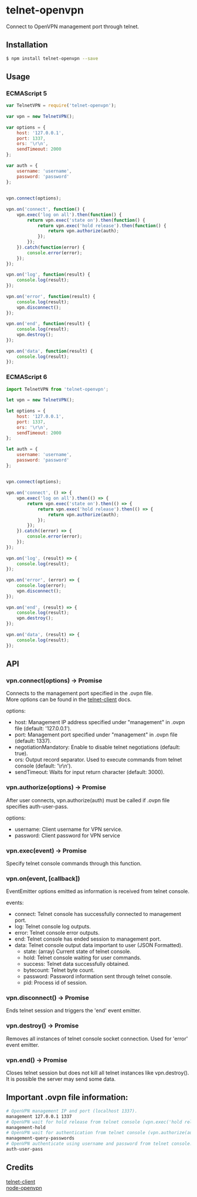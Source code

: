 # telnet-openvpn
Connect to OpenVPN management port through telnet. 

  
## Installation
```bash
$ npm install telnet-openvpn --save
```
  
## Usage  
### ECMAScript 5
```js
var TelnetVPN = require('telnet-openvpn');
  
var vpn = new TelnetVPN();
  
var options = {
    host: '127.0.0.1',
    port: 1337,
    ors: '\r\n',
    sendTimeout: 2000
};
  
var auth = {
    username: 'username',
    password: 'password'
};
  
  
vpn.connect(options);
  
vpn.on('connect', function() {
    vpn.exec('log on all').then(function() {
        return vpn.exec('state on').then(function() {
            return vpn.exec('hold release').then(function() {
                return vpn.authorize(auth);
            });
        });
    }).catch(function(error) {
        console.error(error);
    });
});
  
vpn.on('log', function(result) {
    console.log(result);
});
  
vpn.on('error', function(result) {
    console.log(result);
    vpn.disconnect();
});
  
vpn.on('end', function(result) {
    console.log(result);
    vpn.destroy();
});
  
vpn.on('data', function(result) {
    console.log(result);
});
```  
  
### ECMAScript 6  
```js
import TelnetVPN from 'telnet-openvpn';
  
let vpn = new TelnetVPN();
  
let options = {
    host: '127.0.0.1',
    port: 1337,
    ors: '\r\n',
    sendTimeout: 2000
};
  
let auth = {
    username: 'username',
    password: 'password'
};
  
  
vpn.connect(options);
  
vpn.on('connect', () => {
    vpn.exec('log on all').then(() => {
        return vpn.exec('state on').then(() => {
            return vpn.exec('hold release').then(() => {
                return vpn.authorize(auth);
            });
        });
    }).catch((error) => {
        console.error(error);
    });
});
  
vpn.on('log', (result) => {
    console.log(result);
});
  
vpn.on('error', (error) => {
    console.log(error);
    vpn.disconnect();
});
  
vpn.on('end', (result) => {
    console.log(result);
    vpn.destroy();
});
  
vpn.on('data', (result) => {
    console.log(result);
});
```  
  
## API  
  
### vpn.connect(options) -> Promise
Connects to the management port specified in the .ovpn file.  
More options can be found in the [telnet-client](https://github.com/mkozjak/node-telnet-client#connectionconnectoptions---promise) docs.  
  
options:  
* host: Management IP address specified under "management" in .ovpn file (default: '127.0.0.1').  
* port: Management port specified under "management" in .ovpn file (default: 1337).  
* negotiationMandatory: Enable to disable telnet negotiations (default: true).  
* ors: Output record separator. Used to execute commands from telnet console (default: '\r\n').  
* sendTimeout: Waits for input return character (default: 3000).  
  
### vpn.authorize(options) -> Promise  
After user connects, vpn.authorize(auth) must be called if .ovpn file specifies auth-user-pass.  
  
options:  
* username: Client username for VPN service.  
* password: Client password for VPN service  
  
### vpn.exec(event) -> Promise  
Specify telnet console commands through this function.  
  
### vpn.on(event, [callback])  
EventEmitter options emitted as information is received from telnet console.  
  
events:  
* connect: Telnet console has successfully connected to management port. 
* log: Telnet console log outputs. 
* error: Telnet console error outputs.  
* end: Telnet console has ended session to management port.
* data: Telnet console output data important to user (JSON Formatted). 
    * state: (array) Current state of telnet console.  
    * hold: Telnet console waiting for user commands.  
    * success: Telnet data successfully obtained.  
    * bytecount: Telnet byte count.  
    * password: Password information sent through telnet console.  
    * pid: Process id of session.  
  
### vpn.disconnect() -> Promise  
Ends telnet session and triggers the 'end' event emitter.  
  
### vpn.destroy() -> Promise  
Removes all instances of telnet console socket connection. Used for 'error' event emitter.
  
### vpn.end() -> Promise  
Closes telnet session but does not kill all telnet instances like vpn.destroy(). 
It is possible the server may send some data.  
  
## Important .ovpn file information:  
```bash
# OpenVPN management IP and port (localhost 1337).
management 127.0.0.1 1337
# OpenVPN wait for hold release from telnet console (vpn.exec('hold release')).
management-hold
# OpenVPN wait for authentication from telnet console (vpn.authorize(auth)).
management-query-passwords
# OpenVPN authenticate using username and password from telnet console.
auth-user-pass
```
  
## Credits  
  [telnet-client](https://github.com/mkozjak/node-telnet-client)  
  [node-openvpn](https://github.com/luigiplr/node-openvpn)